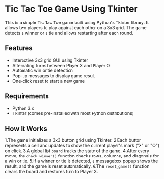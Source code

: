 # Tic Tac Toe Game Using Tkinter

This is a simple Tic Tac Toe game built using Python's Tkinter library. It allows two players to play against each other on a 3x3 grid. The game detects a winner or a tie and allows restarting after each round.

## Features
- Interactive 3x3 grid GUI using Tkinter
- Alternating turns between Player X and Player O
- Automatic win or tie detection
- Pop-up messages to display game result
- One-click reset to start a new game

## Requirements
- Python 3.x
- Tkinter (comes pre-installed with most Python distributions)

## How It Works
1.The game initializes a 3x3 button grid using Tkinter.
2.Each button represents a cell and updates to show the current player's mark ("X" or "O") on click.
3.A global list `board` tracks the state of the game.
4.After every move, the `check_winner()` function checks rows, columns, and diagonals for a win or tie.
5.If a winner or tie is detected, a messagebox popup shows the result, and the game is reset automatically.
6.The `reset_game()` function clears the board and restores turn to Player X.

